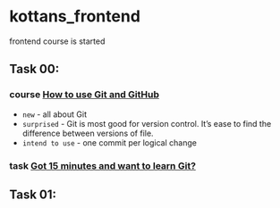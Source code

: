 # kottans_frontend
frontend course is started
## Task 00:
### course [How to use Git and GitHub](https://www.udacity.com/course/how-to-use-git-and-github--ud775)
* `new` - all about Git
* `surprised` - Git is most good for version control. It’s ease to find the difference between versions of file. 
* `intend to use` -  one commit per logical change
### task [Got 15 minutes and want to learn Git?](https://try.github.io/levels/1/challenges/1)
## Task 01:
